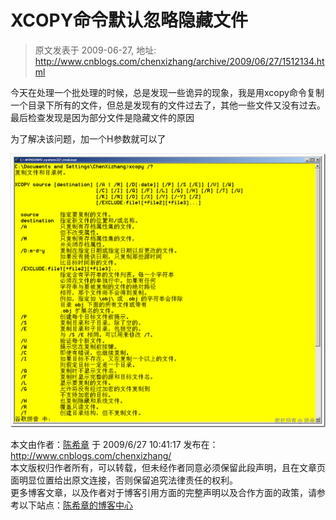 # XCOPY命令默认忽略隐藏文件 
> 原文发表于 2009-06-27, 地址: http://www.cnblogs.com/chenxizhang/archive/2009/06/27/1512134.html 


今天在处理一个批处理的时候，总是发现一些诡异的现象，我是用xcopy命令复制一个目录下所有的文件，但总是发现有的文件过去了，其他一些文件又没有过去。最后检查发现是因为部分文件是隐藏文件的原因

 为了解决该问题，加一个H参数就可以了

 [![image](./images/1512134-image_thumb.png "image")](http://images.cnblogs.com/cnblogs_com/chenxizhang/WindowsLiveWriter/XCOPY_964C/image_2.png)

 本文由作者：[陈希章](http://www.xizhang.com) 于 2009/6/27 10:41:17 发布在：<http://www.cnblogs.com/chenxizhang/>  
 本文版权归作者所有，可以转载，但未经作者同意必须保留此段声明，且在文章页面明显位置给出原文连接，否则保留追究法律责任的权利。   
 更多博客文章，以及作者对于博客引用方面的完整声明以及合作方面的政策，请参考以下站点：[陈希章的博客中心](http://www.xizhang.com/blog.htm) 